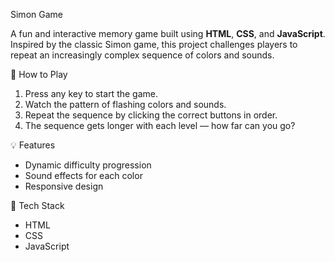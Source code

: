 Simon Game

A fun and interactive memory game built using **HTML**, **CSS**, and **JavaScript**. 
Inspired by the classic Simon game, this project challenges players to repeat an increasingly complex sequence of colors and sounds.

🔹 How to Play

1. Press any key to start the game.
2. Watch the pattern of flashing colors and sounds.
3. Repeat the sequence by clicking the correct buttons in order.
4. The sequence gets longer with each level — how far can you go?

💡 Features

- Dynamic difficulty progression
- Sound effects for each color
- Responsive design

🚀 Tech Stack

- HTML
- CSS
- JavaScript
